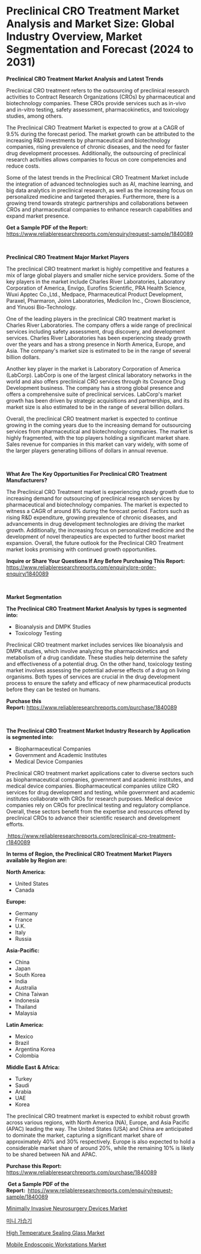 <p><h1>Preclinical CRO Treatment Market Analysis and Market Size: Global Industry Overview, Market Segmentation and Forecast (2024 to 2031)</h1></p><p><strong>Preclinical CRO Treatment Market Analysis and Latest Trends</strong></p>
<p><p>Preclinical CRO treatment refers to the outsourcing of preclinical research activities to Contract Research Organizations (CROs) by pharmaceutical and biotechnology companies. These CROs provide services such as in-vivo and in-vitro testing, safety assessment, pharmacokinetics, and toxicology studies, among others.</p><p>The Preclinical CRO Treatment Market is expected to grow at a CAGR of 9.5% during the forecast period. The market growth can be attributed to the increasing R&D investments by pharmaceutical and biotechnology companies, rising prevalence of chronic diseases, and the need for faster drug development processes. Additionally, the outsourcing of preclinical research activities allows companies to focus on core competencies and reduce costs.</p><p>Some of the latest trends in the Preclinical CRO Treatment Market include the integration of advanced technologies such as AI, machine learning, and big data analytics in preclinical research, as well as the increasing focus on personalized medicine and targeted therapies. Furthermore, there is a growing trend towards strategic partnerships and collaborations between CROs and pharmaceutical companies to enhance research capabilities and expand market presence.</p></p>
<p><strong>Get a Sample PDF of the Report:&nbsp;</strong> <a href="https://www.reliableresearchreports.com/enquiry/request-sample/1840089">https://www.reliableresearchreports.com/enquiry/request-sample/1840089</a></p>
<p>&nbsp;</p>
<p><strong>Preclinical CRO Treatment Major Market Players</strong></p>
<p><p>The preclinical CRO treatment market is highly competitive and features a mix of large global players and smaller niche service providers. Some of the key players in the market include Charles River Laboratories, Laboratory Corporation of America, Envigo, Eurofins Scientific, PRA Health Science, Wuxi Apptec Co.,Ltd., Medpace, Pharmaceutical Product Development, Paraxel, Pharmaron, Joinn Laboratories, Medicilon Inc., Crown Bioscience, and Yinuosi Bio-Technology.</p><p>One of the leading players in the preclinical CRO treatment market is Charles River Laboratories. The company offers a wide range of preclinical services including safety assessment, drug discovery, and development services. Charles River Laboratories has been experiencing steady growth over the years and has a strong presence in North America, Europe, and Asia. The company's market size is estimated to be in the range of several billion dollars.</p><p>Another key player in the market is Laboratory Corporation of America (LabCorp). LabCorp is one of the largest clinical laboratory networks in the world and also offers preclinical CRO services through its Covance Drug Development business. The company has a strong global presence and offers a comprehensive suite of preclinical services. LabCorp's market growth has been driven by strategic acquisitions and partnerships, and its market size is also estimated to be in the range of several billion dollars.</p><p>Overall, the preclinical CRO treatment market is expected to continue growing in the coming years due to the increasing demand for outsourcing services from pharmaceutical and biotechnology companies. The market is highly fragmented, with the top players holding a significant market share. Sales revenue for companies in this market can vary widely, with some of the larger players generating billions of dollars in annual revenue.</p></p>
<p>&nbsp;</p>
<p><strong>What Are The Key Opportunities For Preclinical CRO Treatment Manufacturers?</strong></p>
<p><p>The Preclinical CRO Treatment market is experiencing steady growth due to increasing demand for outsourcing of preclinical research services by pharmaceutical and biotechnology companies. The market is expected to witness a CAGR of around 8% during the forecast period. Factors such as rising R&D expenditure, growing prevalence of chronic diseases, and advancements in drug development technologies are driving the market growth. Additionally, the increasing focus on personalized medicine and the development of novel therapeutics are expected to further boost market expansion. Overall, the future outlook for the Preclinical CRO Treatment market looks promising with continued growth opportunities.</p></p>
<p><strong>Inquire or Share Your Questions If Any Before Purchasing This Report:</strong> <a href="https://www.reliableresearchreports.com/enquiry/pre-order-enquiry/1840089">https://www.reliableresearchreports.com/enquiry/pre-order-enquiry/1840089</a></p>
<p>&nbsp;</p>
<p><strong>Market Segmentation</strong></p>
<p><strong>The Preclinical CRO Treatment Market Analysis by types is segmented into:</strong></p>
<p><ul><li>Bioanalysis and DMPK Studies</li><li>Toxicology Testing</li></ul></p>
<p><p>Preclinical CRO treatment market includes services like bioanalysis and DMPK studies, which involve analyzing the pharmacokinetics and metabolism of a drug candidate. These studies help determine the safety and effectiveness of a potential drug. On the other hand, toxicology testing market involves assessing the potential adverse effects of a drug on living organisms. Both types of services are crucial in the drug development process to ensure the safety and efficacy of new pharmaceutical products before they can be tested on humans.</p></p>
<p><strong>Purchase this Report:&nbsp;</strong><a href="https://www.reliableresearchreports.com/purchase/1840089">https://www.reliableresearchreports.com/purchase/1840089</a></p>
<p>&nbsp;</p>
<p><strong>The Preclinical CRO Treatment Market Industry Research by Application is segmented into:</strong></p>
<p><ul><li>Biopharmaceutical Companies</li><li>Government and Academic Institutes</li><li>Medical Device Companies</li></ul></p>
<p><p>Preclinical CRO treatment market applications cater to diverse sectors such as biopharmaceutical companies, government and academic institutes, and medical device companies. Biopharmaceutical companies utilize CRO services for drug development and testing, while government and academic institutes collaborate with CROs for research purposes. Medical device companies rely on CROs for preclinical testing and regulatory compliance. Overall, these sectors benefit from the expertise and resources offered by preclinical CROs to advance their scientific research and development efforts.</p></p>
<p><a href="https://www.reliableresearchreports.com/preclinical-cro-treatment-r1840089">&nbsp;https://www.reliableresearchreports.com/preclinical-cro-treatment-r1840089</a></p>
<p><strong>In terms of Region, the Preclinical CRO Treatment Market Players available by Region are:</strong></p>
<p>
    <p> <strong> North America: </strong>
        <ul>
            <li>United States</li>
            <li>Canada</li>
        </ul>
        </p> 
    <p> <strong> Europe: </strong>
        <ul>
            <li>Germany</li>
            <li>France</li>
            <li>U.K.</li>
            <li>Italy</li>
            <li>Russia</li>
        </ul>
        </p> 
    <p> <strong> Asia-Pacific: </strong>
        <ul>
            <li>China</li>
            <li>Japan</li>
            <li>South Korea</li>
            <li>India</li>
            <li>Australia</li>
            <li>China Taiwan</li>
            <li>Indonesia</li>
            <li>Thailand</li>
            <li>Malaysia</li>
        </ul>
        </p> 
    <p> <strong> Latin America: </strong>
        <ul>
            <li>Mexico</li>
            <li>Brazil</li>
            <li>Argentina Korea</li>
            <li>Colombia</li>
        </ul>
        </p> 
    <p> <strong> Middle East & Africa: </strong>
        <ul>
            <li>Turkey</li>
            <li>Saudi</li>
            <li>Arabia</li>
            <li>UAE</li>
            <li>Korea</li>
        </ul>
    </p>
    </p>
<p><p>The preclinical CRO treatment market is expected to exhibit robust growth across various regions, with North America (NA), Europe, and Asia Pacific (APAC) leading the way. The United States (USA) and China are anticipated to dominate the market, capturing a significant market share of approximately 40% and 30% respectively. Europe is also expected to hold a considerable market share of around 20%, while the remaining 10% is likely to be shared between NA and APAC.</p></p>
<p><strong>Purchase this Report: </strong><a href="https://www.reliableresearchreports.com/purchase/1840089">https://www.reliableresearchreports.com/purchase/1840089</a></p>
<p>&nbsp;<strong>Get a Sample PDF of the Report:&nbsp;&nbsp;</strong><a href="https://www.reliableresearchreports.com/enquiry/request-sample/1840089">https://www.reliableresearchreports.com/enquiry/request-sample/1840089</a></p>
<p><strong></strong></p>
<p><p><a href="https://github.com/LiamDavis60/Market-Research-Report-List-1/blob/main/minimally-invasive-neurosurgery-devices-market.md">Minimally Invasive Neurosurgery Devices Market</a></p><p><a href="https://github.com/rick7624/Market-Research-Report-List-1/blob/main/282067657573.md">미니 가습기</a></p><p><a href="https://issuu.com/reportprime-2/docs/high-temperature-sealing-glass-market-size-2030.pp">High Temperature Sealing Glass Market</a></p><p><a href="https://github.com/ChiragRp1/Market-Research-Report-List-4/blob/main/mobile-endoscopic-workstations-market.md">Mobile Endoscopic Workstations Market</a></p></p>